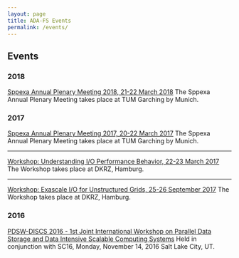 ```yaml
---
layout: page
title: ADA-FS Events
permalink: /events/
---
```


## Events

### 2018

[Sppexa Annual Plenary Meeting 2018, 21-22 March 2018](http://www.sppexa.de/sppexa-activities/annual-plenary-meeting/2018.html)
The Sppexa Annual Plenary Meeting takes place at TUM Garching by Munich.

### 2017

[Sppexa Annual Plenary Meeting 2017, 20-22 March 2017](http://www.sppexa.de/sppexa-activities/annual-plenary-meeting/2017.html)
The Sppexa Annual Plenary Meeting takes place at TUM Garching by Munich.

---

[Workshop: Understanding I/O Performance Behavior, 22-23 March 2017](https://wr.informatik.uni-hamburg.de/events/2017/uiop)
The Workshop takes place at DKRZ, Hamburg.

---

[Workshop: Exascale I/O for Unstructured Grids, 25-26 September 2017](https://wr.informatik.uni-hamburg.de/events/2017/eiug)
The Workshop takes place at DKRZ, Hamburg.

### 2016

[PDSW-DISCS 2016 - 1st Joint International Workshop on Parallel Data Storage and Data Intensive Scalable Computing Systems](http://www.pdsw.org/index.shtml)
Held in conjunction with SC16, Monday, November 14, 2016 Salt Lake City, UT.
